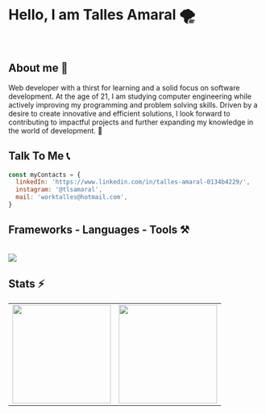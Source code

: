 

<h1>Hello, I am Talles Amaral 🌪️</h1>
<br />
<h2>About me 🎯</h2>
Web developer with a thirst for learning and a solid focus on software development. At the age of 21, I am studying computer engineering while actively improving my programming and problem solving skills. Driven by a desire to create innovative and efficient solutions, I look forward to contributing to impactful projects and further expanding my knowledge in the world of development. 🚀

<br/>
<h2>Talk To Me 📞</h2>

```javascript
const myContacts = {
  linkedIn: 'https://www.linkedin.com/in/talles-amaral-0134b4229/',
  instagram: '@tlsamaral',
  mail: 'worktalles@hotmail.com',
}
```

<h2 >Frameworks - Languages - Tools ⚒</h2>
<br/>
<div>
    <img src="https://skillicons.dev/icons?i=html,css,react,bootstrap,vscode,visualstudio,github,figma,tailwind,redux,styledcomponents,git,nodejs,javascript,typescript,express,firebase,mongodb,cs,nextjs,mysql,docker,linux,dotnet,md" />
</div>

<h2>Stats ⚡</h2>

<div >
  <table>
    <tbody>
      <tr>
          <td>
             <a href="https://github.com/tlsamaral">
               <img height="195" src="https://github-readme-stats.vercel.app/api?username=tlsamaral&show_icons=true&theme=codeSTACKr&include_all_commits=true&count_private=true"/>
          </td>
          <td>
             <a href="https://github.com/tlsamaral">
             <img height="195" src="https://github-readme-stats.vercel.app/api/top-langs/?username=tlsamaral&layout=compact&langs_count=7&theme=codeSTACKr"/>
          </td>
      </tr>
    </tbody>
  </table>
</div>
